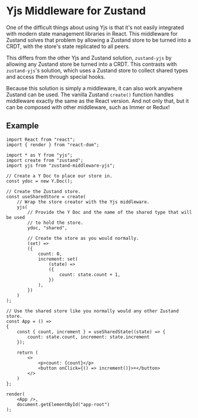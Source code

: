 # Yjs Middleware for Zustand

One of the difficult things about using Yjs is that it's not easily integrated
with modern state management libraries in React. This middleware for Zustand
solves that problem by allowing a Zustand store to be turned into a CRDT, with
the store's state replicated to all peers.

This differs from the other Yjs and Zustand solution, `zustand-yjs` by allowing
any Zustand store be turned into a CRDT. This contrasts with `zustand-yjs`'s solution, which uses a Zustand store to collect shared types and access them
through special hooks.

Because this solution is simply a middleware, it can also work anywhere Zustand
can be used. The vanilla Zustand `create()` function handles middleware exactly
the same as the React version. And not only that, but it can be composed with
other middleware, such as Immer or Redux!

## Example

```ts-react
import React from "react";
import { render } from "react-dom";

import * as Y from "yjs";
import create from "zustand";
import yjs from "zustand-middleware-yjs";

// Create a Y Doc to place our store in.
const ydoc = new Y.Doc();

// Create the Zustand store.
const useSharedStore = create(
    // Wrap the store creator with the Yjs middleware.
    yjs(
        // Provide the Y Doc and the name of the shared type that will be used
        // to hold the store.
        ydoc, "shared",
        
        // Create the store as you would normally.
        (set) =>
        ({
            count: 0,
            increment: set(
                (state) =>
                ({
                    count: state.count + 1,
                })
            ),
        })
    )
);

// Use the shared store like you normally would any other Zustand store.
const App = () =>
{
    const { count, increment } = useSharedState((state) => {
        count: state.count, increment: state.increment
    });

    return (
        <>
            <p>count: {count}</p>
            <button onClick={() => increment()}>+</button>
        </>
    )
};

render(
    <App />,
    document.getElementById("app-root")
);
```